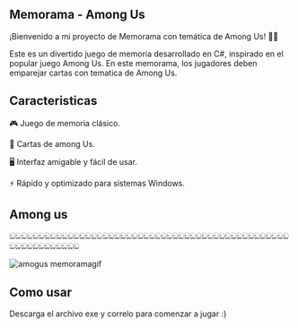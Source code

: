 
## Memorama - Among Us
¡Bienvenido a mi proyecto de Memorama con temática de Among Us! 🚀👾

Este es un divertido juego de memoria desarrollado en C#, inspirado en el popular juego Among Us. En este memorama, los jugadores deben emparejar cartas con tematica de Among Us.
## Caracteristicas
🎮 Juego de memoria clásico.

👾 Cartas de among Us.

🖥️ Interfaz amigable y fácil de usar.

⚡ Rápido y optimizado para sistemas Windows.






## Among us
ඞඞඞඞඞඞඞඞඞඞඞඞඞඞඞඞඞඞඞඞඞඞඞඞඞඞඞඞඞඞඞඞඞඞඞඞඞඞඞඞඞඞඞඞඞඞඞඞඞඞඞඞඞඞඞඞඞඞඞඞ

![amogus memoramagif](https://github.com/user-attachments/assets/dfcb3ba3-719e-4472-b208-c93a02f691f8)




## Como usar
Descarga el archivo exe y correlo para comenzar a jugar :)
